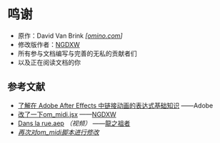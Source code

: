 # 鸣谢

* 原作：David Van Brink *[[omino.com](omino.com)]*
* 修改版作者：[NGDXW](https://space.bilibili.com/40208180)
* 所有参与文档编写与完善的无私的贡献者们
* 以及正在阅读文档的你

## 参考文献

* [了解在 Adobe After Effects 中链接动画的表达式基础知识](https://helpx.adobe.com/cn/after-effects/using/expression-basics.html) ——Adobe
* [改了一下om_midi.jsx](https://www.bilibili.com/read/cv170398) ——[NGDXW](https://space.bilibili.com/40208180)
* [Dans la rue.aep](https://www.bilibili.com/video/av9228581) _（视频）_ ——[龍之祖者](https://space.bilibili.com/940287)
* _[再次对om_midi脚本进行修改](https://www.bilibili.com/read/cv1217487)_